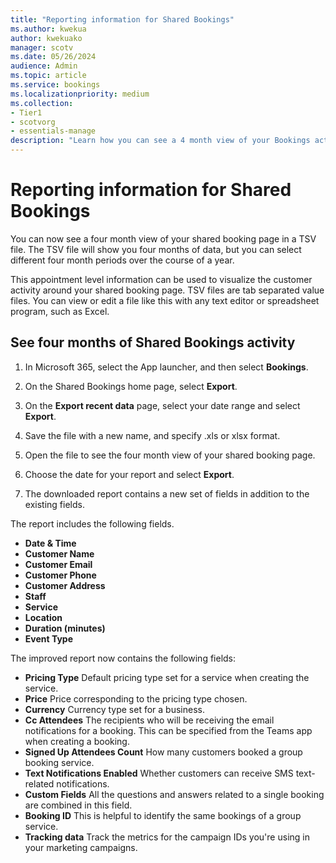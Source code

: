 ```yaml
---
title: "Reporting information for Shared Bookings"
ms.author: kwekua
author: kwekuako
manager: scotv
ms.date: 05/26/2024
audience: Admin
ms.topic: article
ms.service: bookings
ms.localizationpriority: medium
ms.collection:
- Tier1
- scotvorg
- essentials-manage
description: "Learn how you can see a 4 month view of your Bookings activity"
---
```


# Reporting information for Shared Bookings

You can now see a four month view of your shared booking page in a TSV file. The TSV file will show you four months of data, but you can select different four month periods over the course of a year.

This appointment level information can be used to visualize the customer activity around your shared booking page. TSV files are tab separated value files. You can view or edit a file like this with any text editor or spreadsheet program, such as Excel.

## See four months of Shared Bookings activity

1. In Microsoft 365, select the App launcher, and then select **Bookings**.

1. On the Shared Bookings home page, select **Export**.

1. On the **Export recent data** page, select your date range and select **Export**.

1. Save the file with a new name, and specify .xls or xlsx format.

1. Open the file to see the four month view of your shared booking page.

1. Choose the date for your report and select **Export**.

1. The downloaded report contains a new set of fields in addition to the existing fields.

The report includes the following fields.

 - **Date & Time**
- **Customer Name**
- **Customer Email**
- **Customer Phone**
- **Customer Address**
- **Staff**
- **Service**
- **Location**
- **Duration (minutes)**
- **Event Type**

The improved report now contains the following fields:

- **Pricing Type**   Default pricing type set for a service when creating the service.
- **Price**   Price corresponding to the pricing type chosen.
- **Currency**   Currency type set for a business.
- **Cc Attendees**   The recipients who will be receiving the email notifications for a booking. This can be specified from the Teams app when creating a booking.
- **Signed Up Attendees Count**   How many customers booked a group booking service.
- **Text Notifications Enabled**   Whether customers can receive SMS text-related notifications.
- **Custom Fields**   All the questions and answers related to a single booking are combined in this field.
- **Booking ID**   This is helpful to identify the same bookings of a group service.
- **Tracking data**   Track the metrics for the campaign IDs you're using in your marketing campaigns.
